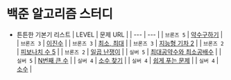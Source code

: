 # 백준 알고리즘 스터디    
- 튼튼한 기본기 리스트
  | LEVEL | 문제 URL |
  | --- | --- |
  | `브론즈 5` | [약수구하기](https://www.acmicpc.net/problem/2501) |
  | `브론즈 3` | [이진수](https://www.acmicpc.net/problem/3460) |
  | `브론즈 3` | [최소, 최대](https://www.acmicpc.net/problem/10818) |
  | `브론즈 3` | [지능형 기차 2](https://www.acmicpc.net/problem/2460) |
  | `브론즈 2` | [피보나치 수 5](https://www.acmicpc.net/problem/10870) |
  | `브론즈 2` | [일곱 난쟁이](https://www.acmicpc.net/problem/2309) |
  | `실버 5` | [최대공약수와 최소공배수](https://www.acmicpc.net/problem/2609) |
  | `실버 5` | [N번째 큰 수](https://www.acmicpc.net/problem/2693) |
  | `실버 4` | [소수 찾기](https://www.acmicpc.net/problem/1978) |
  | `실버 4` | [쉽게 푸는 문제](https://www.acmicpc.net/problem/1292) |
  | `실버 4` | [소수](https://www.acmicpc.net/problem/2581) |
